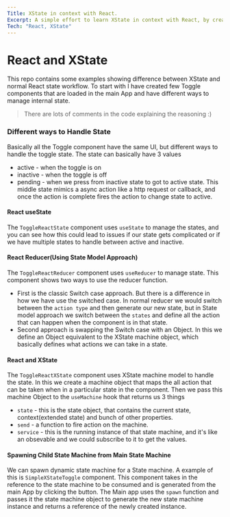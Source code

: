 ```yaml
---
Title: XState in context with React.
Excerpt: A simple effort to learn XState in context with React, by creating sample components and showing the difference.
Tech: "React, XState"
---
```


# React and XState

This repo contains some examples showing difference between XState and normal React state workflow. To start with I have created few Toggle components that are loaded in the main App and have different ways to manage internal state.

> There are lots of comments in the code explaining the reasoning :)

### Different ways to Handle State

Basically all the Toggle component have the same UI, but different ways to handle the toggle state. The state can basically have 3 values

- active - when the toggle is on
- inactive - when the toggle is off
- pending - when we press from inactive state to got to active state. This middle state mimics a async action like a http request or callback, and once the action is complete fires the action to change state to active.

#### React useState

The `ToggleReactState` component uses `useState` to manage the states, and you can see how this could lead to issues if our state gets complicated or if we have multiple states to handle between active and inactive.

#### React Reducer(Using State Model Approach)

The `ToggleReactReducer` component uses `useReducer` to manage state. This component shows two ways to use the reducer function.

- First is the classic Switch case approach. But there is a difference in how we have use the switched case. In normal reducer we would switch between the `action type` and then generate our new state, but in State model approach we switch between the `states` and define all the action that can happen when the component is in that state.
- Second approach is swapping the Switch case with an Object. In this we define an Object equivalent to the XState machine object, which basically defines what actions we can take in a state.

#### React and XState

The `ToggleReactXState` component uses XState machine model to handle the state. In this we create a machine object that maps the all action that can be taken when in a particular state in the component. Then we pass this machine Object to the `useMachine` hook that returns us 3 things

- `state` - this is the state object, that contains the current state, context(extended state) and bunch of other properties.
- `send` - a function to fire action on the machine.
- `service` - this is the running instance of that state machine, and it's like an obsevable and we could subscribe to it to get the values.

#### Spawning Child State Machine from Main State Machine

We can spawn dynamic state machine for a State machine. A example of this is `SimpleXStateToggle` component. This component takes in the reference to the state machine to be consumed and is generated from the main App by clicking the button. The Main app uses the `spawn` function and passes it the state machine object to generate the new state machine instance and returns a reference of the newly created instance.
